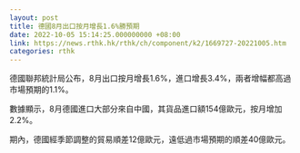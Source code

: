 ```yaml
---
layout: post
title: 德國8月出口按月增長1.6%勝預期
date: 2022-10-05 15:14:25.000000000 +08:00
link: https://news.rthk.hk/rthk/ch/component/k2/1669727-20221005.htm
categories: rthk
---
```


德國聯邦統計局公布，8月出口按月增長1.6%，進口增長3.4%，兩者增幅都高過市場預期的1.1%。

數據顯示，8月德國進口大部分來自中國，其貨品進口額154億歐元，按月增加2.2%。

期內，德國經季節調整的貿易順差12億歐元，遠低過市場預期的順差40億歐元。
